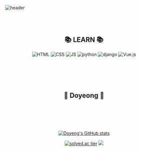 ![header](https://capsule-render.vercel.app/api?type=Waving&color=auto&height=140&section=header&text=Do_Yeong_Hwang&fontSize=80)
<br/><br/><br/><br/>

<div align=center>

## 📚 LEARN 📚

![HTML](https://img.shields.io/badge/HTML-E34F26?style=flat-square&logo=HTML5&logoColor=white) 
 ![CSS](https://img.shields.io/badge/CSS-1572B6?style=flat-square&logo=CSS3&logoColor=white) 
 ![JS](https://img.shields.io/badge/JavaScript-F7DF1E?style=flat-square&logo=JavaScript&logoColor=white)
 ![python](https://img.shields.io/badge/Python-3776AB?style=flat-square&logo=python&logoColor=white)
 ![django](https://img.shields.io/badge/django-092E20?style=flat-square&logo=django&logoColor=white)
 ![Vue.js](https://img.shields.io/badge/Vue.js-4FC08D?style=flat-square&logo=Vue.js&logoColor=white)
 
<br/><br/><br/><br/>

## 🍑 Doyeong 🍑

<br/><br/><br/><br/>

[![Doyeng's GitHub stats](https://github-readme-stats.vercel.app/api?username=Doyeng)](https://github.com/doyeong96)

[![solved.ac tier](http://mazassumnida.wtf/api/generate_badge?boj=hdy96)](https://solved.ac/hdy96)
 <img src="http://mazandi.herokuapp.com/api?handle=hdy96&theme=warm"/>
</div>
